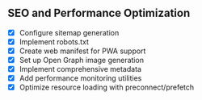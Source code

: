 ## SEO and Performance Optimization
- [x] Configure sitemap generation
- [x] Implement robots.txt
- [x] Create web manifest for PWA support
- [x] Set up Open Graph image generation
- [x] Implement comprehensive metadata
- [x] Add performance monitoring utilities
- [x] Optimize resource loading with preconnect/prefetch
